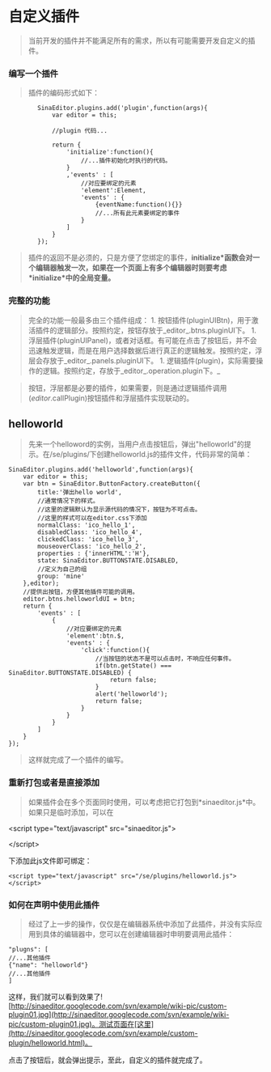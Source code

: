 # 自定义插件 #

> 当前开发的插件并不能满足所有的需求，所以有可能需要开发自定义的插件。

### 编写一个插件 ###

> 插件的编码形式如下：

```
        SinaEditor.plugins.add('plugin',function(args){
            var editor = this;
            
            //plugin 代码...
            
            return {
                'initialize':function(){
                    //...插件初始化时执行的代码。
                }
                ,'events' : [
                    //对应要绑定的元素
                    'element':Element,
                    'events' : {
                        {eventName:function(){}}
                        //...所有此元素要绑定的事件
                    }
                ]
            }
        });
```

> 插件的返回不是必须的，只是方便了您绑定的事件，**initialize\*函数会对一个编辑器触发一次，如果在一个页面上有多个编辑器时则要考虑\*initialize\*中的全局变量。**

### 完整的功能 ###

> 完全的功能一般最多由三个插件组成：
    1. 按钮插件(pluginUIBtn)，用于激活插件的逻辑部分。按照约定，按钮存放于\_editor_.btns.pluginUI下。
    1. 浮层插件(pluginUIPanel)，或者对话框。有可能在点击了按钮后，并不会迅速触发逻辑，而是在用户选择数据后进行真正的逻辑触发。按照约定，浮层会存放于\_editor_.panels.pluginUI下。
    1. 逻辑插件(plugin)，实际需要操作的逻辑。按照约定，存放于\_editor_.operation.plugin下。_

> 按钮，浮层都是必要的插件，如果需要，则是通过逻辑插件调用(_editor_.callPlugin)按钮插件和浮层插件实现联动的。

## helloworld ##

> 先来一个helloword的实例，当用户点击按钮后，弹出"helloworld"的提示。在/se/plugins/下创建helloworld.js的插件文件，代码非常的简单：
```
SinaEditor.plugins.add('helloworld',function(args){
    var editor = this;
    var btn = SinaEditor.ButtonFactory.createButton({
        title:'弹出hello world',
        //通常情况下的样式。
        //这里的逻辑默认为显示源代码的情况下，按钮为不可点击。
        //这里的样式可以在editor.css下添加
        normalClass: 'ico_hello_1',
        disabledClass: 'ico_hello_4',
        clickedClass: 'ico_hello_3',
        mouseoverClass: 'ico_hello_2',
        properties : {'innerHTML':'H'},
        state: SinaEditor.BUTTONSTATE.DISABLED,
        //定义为自己的组
        group: 'mine'
    },editor);
    //提供出按钮，方便其他插件可能的调用。
    editor.btns.helloworldUI = btn;
    return {
        'events' : [
            {
                //对应要绑定的元素
                'element':btn.$,
                'events' : {
                    'click':function(){
                        //当按钮的状态不是可以点击时，不响应任何事件。
                        if(btn.getState() === SinaEditor.BUTTONSTATE.DISABLED) {
                            return false;
                        }
                        alert('helloworld');
                        return false;
                    }
                }
            }
        ]
    }
});
```

> 这样就完成了一个插件的编写。

### 重新打包或者是直接添加 ###

> 如果插件会在多个页面同时使用，可以考虑把它打包到\*sinaeditor.js\*中。如果只是临时添加，可以在

&lt;script type="text/javascript" src="sinaeditor.js"&gt;



&lt;/script&gt;

下添加此js文件即可绑定：


`<script type="text/javascript" src="/se/plugins/helloworld.js"></script>`

### 如何在声明中使用此插件 ###

> 经过了上一步的操作，仅仅是在编辑器系统中添加了此插件，并没有实际应用到具体的编辑器中，您可以在创建编辑器时申明要调用此插件：

```
"plugns": [
//...其他插件
{"name": "helloworld"}
//...其他插件
]
```

这样，我们就可以看到效果了![http://sinaeditor.googlecode.com/svn/example/wiki-pic/custom-plugin01.jpg](http://sinaeditor.googlecode.com/svn/example/wiki-pic/custom-plugin01.jpg)。测试页面在[这里](http://sinaeditor.googlecode.com/svn/example/custom-plugin/helloworld.html)。

点击了按钮后，就会弹出提示，至此，自定义的插件就完成了。